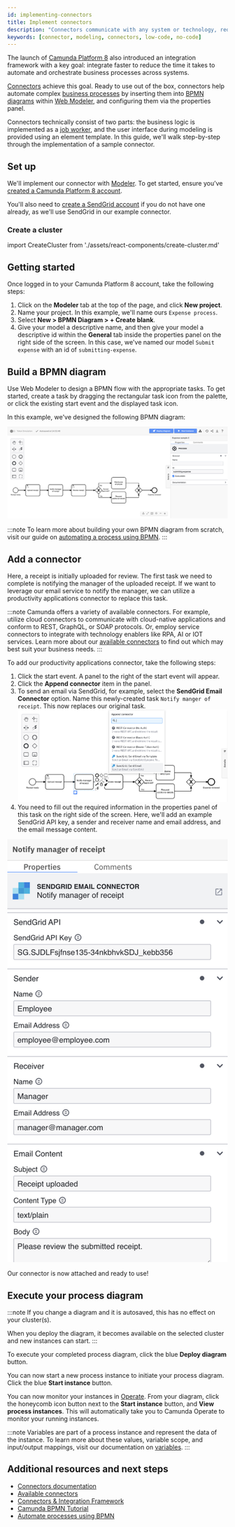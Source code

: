 ```yaml
---
id: implementing-connectors
title: Implement connectors
description: "Connectors communicate with any system or technology, reducing the time it takes to automate and orchestrate business processes across systems."
keywords: [connector, modeling, connectors, low-code, no-code]
---
```


The launch of [Camunda Platform 8](../components/concepts/what-is-camunda-platform-8.md) also introduced an integration framework with a key goal: integrate faster to reduce the time it takes to automate and orchestrate business processes across systems.

[Connectors](../components/modeler/web-modeler/connectors/index.md) achieve this goal. Ready to use out of the box, connectors help automate complex [business processes](../components/concepts/processes.md) by inserting them into [BPMN diagrams](./automating-a-process-using-bpmn.md) within [Web Modeler](../components/modeler/about.md), and configuring them via the properties panel.

Connectors technically consist of two parts: the business logic is implemented as a [job worker](../components/concepts/job-workers.md), and the user interface during modeling is provided using an element template. In this guide, we'll walk step-by-step through the implementation of a sample connector.

## Set up

We'll implement our connector with [Modeler](../components/modeler/about.md). To get started, ensure you’ve [created a Camunda Platform 8 account](./guides/create-account.md).

You'll also need to [create a SendGrid account](https://signup.sendgrid.com/) if you do not have one already, as we'll use SendGrid in our example connector.

### Create a cluster

import CreateCluster from './assets/react-components/create-cluster.md'

## Getting started

Once logged in to your Camunda Platform 8 account, take the following steps:

1. Click on the **Modeler** tab at the top of the page, and click **New project**.
2. Name your project. In this example, we'll name ours `Expense process`.
3. Select **New > BPMN Diagram > + Create blank**.
4. Give your model a descriptive name, and then give your model a descriptive id within the **General** tab inside the properties panel on the right side of the screen. In this case, we've named our model `Submit expense` with an id of `submitting-expense`.

## Build a BPMN diagram

Use Web Modeler to design a BPMN flow with the appropriate tasks. To get started, create a task by dragging the rectangular task icon from the palette, or click the existing start event and the displayed task icon.

In this example, we've designed the following BPMN diagram:

![bpmn example diagram](./img/bpmn-expense-sample.png)

:::note
To learn more about building your own BPMN diagram from scratch, visit our guide on [automating a process using BPMN](./automating-a-process-using-bpmn.md).
:::

## Add a connector

Here, a receipt is initially uploaded for review. The first task we need to complete is notifying the manager of the uploaded receipt. If we want to leverage our email service to notify the manager, we can utilize a productivity applications connector to replace this task.

:::note
Camunda offers a variety of available connectors. For example, utilize cloud connectors to communicate with cloud-native applications and conform to REST, GraphQL, or SOAP protocols. Or, employ service connectors to integrate with technology enablers like RPA, AI or IOT services. Learn more about our [available connectors](../components/modeler/web-modeler/connectors/available-connectors/index.md) to find out which may best suit your business needs.
:::

To add our productivity applications connector, take the following steps:

1. Click the start event. A panel to the right of the start event will appear.
2. Click the **Append connector** item in the panel.
3. To send an email via SendGrid, for example, select the **SendGrid Email Connector** option. Name this newly-created task `Notify manger of receipt`. This now replaces our original task.
   ![adding a connector](./img/adding-connector.png)
4. You need to fill out the required information in the properties panel of this task on the right side of the screen. Here, we'll add an example SendGrid API key, a sender and receiver name and email address, and the email message content.

![filling out connector properties panel](./img/connector-properties-panel.png)

Our connector is now attached and ready to use!

[//]: # "Does this need to be expanded? Should I go ahead and obtain a SendGrid API so we can actually see the email sent, or do we feel demonstrating the attachment of a sample connector is sufficient?"

## Execute your process diagram

:::note
If you change a diagram and it is autosaved, this has no effect on your cluster(s).

When you deploy the diagram, it becomes available on the selected cluster and new instances can start.
:::

To execute your completed process diagram, click the blue **Deploy diagram** button.

You can now start a new process instance to initiate your process diagram. Click the blue **Start instance** button.

You can now monitor your instances in [Operate](./components/operate/index.md). From your diagram, click the honeycomb icon button next to the **Start instance** button, and **View process instances**. This will automatically take you to Camunda Operate to monitor your running instances.

:::note
Variables are part of a process instance and represent the data of the instance. To learn more about these values, variable scope, and input/output mappings, visit our documentation on [variables](../components/concepts/variables.md).
:::

## Additional resources and next steps

- [Connectors documentation](../components/modeler/web-modeler/connectors/index.md)
- [Available connectors](../components/modeler/web-modeler/connectors/available-connectors/index.md)
- [Connectors & Integration Framework](https://camunda.com/platform/modeler/connectors/)
- [Camunda BPMN Tutorial](https://camunda.com/bpmn/)
- [Automate processes using BPMN](./automating-a-process-using-bpmn.md)
